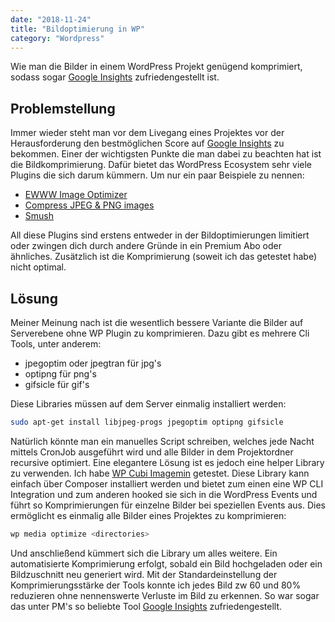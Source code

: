 ```yaml
---
date: "2018-11-24"
title: "Bildoptimierung in WP"
category: "Wordpress"
---
```


Wie man die Bilder in einem WordPress Projekt genügend komprimiert, sodass sogar [Google Insights](https://developers.google.com/speed/pagespeed/insights/) zufriedengestellt ist.

## Problemstellung

Immer wieder steht man vor dem Livegang eines Projektes vor der Herausforderung den bestmöglichen Score auf [Google Insights](https://developers.google.com/speed/pagespeed/insights/) zu bekommen. Einer der wichtigsten Punkte die man dabei zu beachten hat ist die Bildkomprimierung. Dafür bietet das WordPress Ecosystem sehr viele Plugins die sich darum kümmern. Um nur ein paar Beispiele zu nennen:

+ [EWWW Image Optimizer](https://de.wordpress.org/plugins/ewww-image-optimizer/)
+ [Compress JPEG & PNG images](https://de.wordpress.org/plugins/tiny-compress-images/)
+ [Smush](https://de.wordpress.org/plugins/wp-smushit/)

All diese Plugins sind erstens entweder in der Bildoptimierungen limitiert oder zwingen dich durch andere Gründe in ein Premium Abo oder ähnliches. Zusätzlich ist die Komprimierung (soweit ich das getestet habe) nicht optimal.

## Lösung

Meiner Meinung nach ist die wesentlich bessere Variante die Bilder auf Serverebene ohne WP Plugin zu komprimieren. Dazu gibt es mehrere Cli Tools, unter anderem:

+ jpegoptim oder jpegtran für jpg's
+ optipng für png's
+ gifsicle für gif's

Diese Libraries müssen auf dem Server einmalig installiert werden:

```bash
sudo apt-get install libjpeg-progs jpegoptim optipng gifsicle
```

Natürlich könnte man ein manuelles Script schreiben, welches jede Nacht mittels CronJob ausgeführt wird und alle Bilder in dem Projektordner recursive optimiert. Eine elegantere Lösung ist es jedoch eine helper Library zu verwenden. Ich habe [WP Cubi Imagemin](https://github.com/globalis-ms/wp-cubi-imagemin) getestet. Diese Library kann einfach über Composer installiert werden und bietet zum einen eine WP CLI Integration und zum anderen hooked sie sich in die WordPress Events und führt so Komprimierungen für einzelne Bilder bei speziellen Events aus. Dies ermöglicht es einmalig alle Bilder eines Projektes zu komprimieren:

```bash
wp media optimize <directories>
```

Und anschließend kümmert sich die Library um alles weitere. Ein automatisierte Komprimierung erfolgt, sobald ein Bild hochgeladen oder ein Bildzuschnitt neu generiert wird. Mit der Standardeinstellung der Komprimierungsstärke der Tools konnte ich jedes Bild zw 60 und 80% reduzieren ohne nennenswerte Verluste im Bild zu erkennen. So war sogar das unter PM's so beliebte Tool [Google Insights](https://developers.google.com/speed/pagespeed/insights/) zufriedengestellt.

